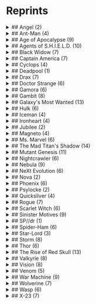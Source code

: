 # Reprints
<details>
<summary>## Angel (2)</summary>

- [Ever Vigilant](https://marvelcdb.com/card/17030) x3
- [Soaring Hearts](https://marvelcdb.com/card/41020) x1
</details>
<details>
<summary>## Ant-Man (4)</summary>

- [First Aid](https://marvelcdb.com/card/01086) x2
- [Energy](https://marvelcdb.com/card/01088) x1
- [Genius](https://marvelcdb.com/card/01089) x1
- [Strength](https://marvelcdb.com/card/01090) x1
</details>
<details>
<summary>## Age of Apocalypse (9)</summary>

- [Team Training](https://marvelcdb.com/card/04016) x3
- [Lead from the Front](https://marvelcdb.com/card/01070) x3
- [The Power of Leadership](https://marvelcdb.com/card/01072) x2
- [Energy](https://marvelcdb.com/card/01088) x1
- [Genius](https://marvelcdb.com/card/01089) x1
- [Strength](https://marvelcdb.com/card/01090) x1
- [Clobber](https://marvelcdb.com/card/18012) x3
- [The Power of Aggression](https://marvelcdb.com/card/01055) x2
- [Spiritual Meditation](https://marvelcdb.com/card/15019) x3
</details>
<details>
<summary>## Agents of S.H.I.E.L.D. (10)</summary>

- [Command Team](https://marvelcdb.com/card/23016) x3
- [Dum Dum Dugan](https://marvelcdb.com/card/27047) x1
- [Energy](https://marvelcdb.com/card/01088) x1
- [Genius](https://marvelcdb.com/card/01089) x1
- [Strength](https://marvelcdb.com/card/01090) x1
- [Agent Coulson](https://marvelcdb.com/card/08011) x1
- [Quake](https://marvelcdb.com/card/08012) x1
- [Global Logistics](https://marvelcdb.com/card/27043) x3
- [Under Surveillance](https://marvelcdb.com/card/06031) x3
- [Sky-Destroyer](https://marvelcdb.com/card/27055) x1
</details>
<details>
<summary>## Black Widow (7)</summary>

- [The Power of Justice](https://marvelcdb.com/card/01062) x2
- [Interrogation Room](https://marvelcdb.com/card/01063) x2
- [Surveillance Team](https://marvelcdb.com/card/01064) x2
- [Nick Fury](https://marvelcdb.com/card/01084) x1
- [Energy](https://marvelcdb.com/card/01088) x1
- [Genius](https://marvelcdb.com/card/01089) x1
- [Strength](https://marvelcdb.com/card/01090) x1
</details>
<details>
<summary>## Captain America (7)</summary>

- [Hawkeye](https://marvelcdb.com/card/01066) x1
- [Make the Call](https://marvelcdb.com/card/01071) x2
- [The Power of Leadership](https://marvelcdb.com/card/01072) x2
- [Mockingbird](https://marvelcdb.com/card/01083) x1
- [Energy](https://marvelcdb.com/card/01088) x1
- [Genius](https://marvelcdb.com/card/01089) x1
- [Strength](https://marvelcdb.com/card/01090) x1
</details>
<details>
<summary>## Cyclops (4)</summary>

- [Teamwork](https://marvelcdb.com/card/06032) x3
- [Energy](https://marvelcdb.com/card/01088) x1
- [Genius](https://marvelcdb.com/card/01089) x1
- [Strength](https://marvelcdb.com/card/01090) x1
</details>
<details>
<summary>## Deadpool (1)</summary>

- [Frenemies](https://marvelcdb.com/card/40026) x1
</details>
<details>
<summary>## Drax (7)</summary>

- [Counter-Punch](https://marvelcdb.com/card/01077) x2
- [Indomitable](https://marvelcdb.com/card/01082) x2
- [Athletic Conditioning](https://marvelcdb.com/card/13034) x3
- [Energy](https://marvelcdb.com/card/01088) x1
- [Genius](https://marvelcdb.com/card/01089) x1
- [Strength](https://marvelcdb.com/card/01090) x1
- [Enhanced Physique](https://marvelcdb.com/card/06034) x3
</details>
<details>
<summary>## Doctor Strange (6)</summary>

- [The Power of Protection](https://marvelcdb.com/card/01079) x2
- [Med Team](https://marvelcdb.com/card/01080) x2
- [Energy](https://marvelcdb.com/card/01088) x1
- [Genius](https://marvelcdb.com/card/01089) x1
- [Strength](https://marvelcdb.com/card/01090) x1
- [Avengers Mansion](https://marvelcdb.com/card/01091) x1
</details>
<details>
<summary>## Gamora (6)</summary>

- [Uppercut](https://marvelcdb.com/card/01054) x2
- [Combat Training](https://marvelcdb.com/card/01057) x2
- [Energy](https://marvelcdb.com/card/01088) x1
- [Genius](https://marvelcdb.com/card/01089) x1
- [Strength](https://marvelcdb.com/card/01090) x1
- [Enhanced Reflexes](https://marvelcdb.com/card/05024) x3
</details>
<details>
<summary>## Gambit (8)</summary>

- [Stealth Strike](https://marvelcdb.com/card/08013) x3
- [Passion for Justice](https://marvelcdb.com/card/34020) x2
- [Professor X](https://marvelcdb.com/card/32019) x1
- [X-Mansion](https://marvelcdb.com/card/32049) x1
- [Hit and Run](https://marvelcdb.com/card/18020) x3
- [Energy](https://marvelcdb.com/card/01088) x1
- [Genius](https://marvelcdb.com/card/01089) x1
- [Strength](https://marvelcdb.com/card/01090) x1
</details>
<details>
<summary>## Galaxy's Most Wanted (13)</summary>

- [Desperate Defense](https://marvelcdb.com/card/09015) x3
- [The Power of Protection](https://marvelcdb.com/card/01079) x2
- [Indomitable](https://marvelcdb.com/card/01082) x2
- [Energy](https://marvelcdb.com/card/01088) x1
- [Genius](https://marvelcdb.com/card/01089) x1
- [Strength](https://marvelcdb.com/card/01090) x1
- [Chase Them Down](https://marvelcdb.com/card/01052) x2
- [Into the Fray](https://marvelcdb.com/card/13013) x3
- [Relentless Assault](https://marvelcdb.com/card/01053) x2
- [Flora and Fauna](https://marvelcdb.com/card/16020) x1
- [Energy](https://marvelcdb.com/card/01088) x1
- [Genius](https://marvelcdb.com/card/01089) x1
- [Strength](https://marvelcdb.com/card/01090) x1
</details>
<details>
<summary>## Hulk (6)</summary>

- [The Power of Aggression](https://marvelcdb.com/card/01055) x2
- [Energy](https://marvelcdb.com/card/01088) x1
- [Genius](https://marvelcdb.com/card/01089) x1
- [Strength](https://marvelcdb.com/card/01090) x1
- [Avengers Mansion](https://marvelcdb.com/card/01091) x1
- [Helicarrier](https://marvelcdb.com/card/01092) x1
</details>
<details>
<summary>## Iceman (4)</summary>

- [Looking for Trouble](https://marvelcdb.com/card/16043) x3
- [Team-Building Exercise](https://marvelcdb.com/card/12024) x3
- [Recuperation](https://marvelcdb.com/card/15031) x3
- [The Power in All of Us](https://marvelcdb.com/card/13024) x2
</details>
<details>
<summary>## Ironheart (4)</summary>

- [Morale Boost](https://marvelcdb.com/card/05032) x3
- [The Power of Leadership](https://marvelcdb.com/card/01072) x2
- [Agent 13](https://marvelcdb.com/card/27046) x1
- [Helicarrier](https://marvelcdb.com/card/01092) x1
</details>
<details>
<summary>## Jubilee (2)</summary>

- [The Power of Justice](https://marvelcdb.com/card/01062) x2
- [X-Gene](https://marvelcdb.com/card/38019) x3
</details>
<details>
<summary>## Magneto (4)</summary>

- [Deft Focus](https://marvelcdb.com/card/16024) x3
- [Energy](https://marvelcdb.com/card/01088) x1
- [Genius](https://marvelcdb.com/card/01089) x1
- [Strength](https://marvelcdb.com/card/01090) x1
</details>
<details>
<summary>## Ms. Marvel (6)</summary>

- [Get Behind Me!](https://marvelcdb.com/card/01078) x2
- [The Power of Protection](https://marvelcdb.com/card/01079) x2
- [Energy](https://marvelcdb.com/card/01088) x1
- [Genius](https://marvelcdb.com/card/01089) x1
- [Strength](https://marvelcdb.com/card/01090) x1
- [Avengers Mansion](https://marvelcdb.com/card/01091) x1
</details>
<details>
<summary>## The Mad Titan's Shadow (14)</summary>

- [Moxie](https://marvelcdb.com/card/12016) x3
- [Avengers Tower](https://marvelcdb.com/card/03024) x1
- [Avengers Mansion](https://marvelcdb.com/card/01091) x1
- [Energy](https://marvelcdb.com/card/01088) x1
- [Genius](https://marvelcdb.com/card/01089) x1
- [Strength](https://marvelcdb.com/card/01090) x1
- [Uppercut](https://marvelcdb.com/card/01054) x1
- [Combat Training](https://marvelcdb.com/card/01057) x1
- [For Justice!](https://marvelcdb.com/card/01060) x1
- [Heroic Intuition](https://marvelcdb.com/card/01065) x1
- [Make the Call](https://marvelcdb.com/card/01071) x1
- [Inspired](https://marvelcdb.com/card/01074) x1
- [Counter-Punch](https://marvelcdb.com/card/01077) x1
- [Armored Vest](https://marvelcdb.com/card/01081) x1
</details>
<details>
<summary>## Mutant Genesis (11)</summary>

- [Bait and Switch](https://marvelcdb.com/card/15030) x3
- [Perseverance](https://marvelcdb.com/card/13033) x3
- [Energy](https://marvelcdb.com/card/01088) x1
- [Genius](https://marvelcdb.com/card/01089) x1
- [Strength](https://marvelcdb.com/card/01090) x1
- [Toe to Toe](https://marvelcdb.com/card/10015) x3
- [Shadow and Steel](https://marvelcdb.com/card/32021) x1
- [Ready to Rumble](https://marvelcdb.com/card/21022) x3
- [Energy](https://marvelcdb.com/card/01088) x1
- [Genius](https://marvelcdb.com/card/01089) x1
- [Strength](https://marvelcdb.com/card/01090) x1
</details>
<details>
<summary>## Nightcrawler (6)</summary>

- [Powerful Punch](https://marvelcdb.com/card/32014) x3
- [The Power of Protection](https://marvelcdb.com/card/01079) x2
- [Moira MacTaggert](https://marvelcdb.com/card/38018) x1
- [Energy](https://marvelcdb.com/card/01088) x1
- [Genius](https://marvelcdb.com/card/01089) x1
- [Strength](https://marvelcdb.com/card/01090) x1
</details>
<details>
<summary>## Nebula (9)</summary>

- [Determination](https://marvelcdb.com/card/21052) x1
- [The Power of Justice](https://marvelcdb.com/card/01062) x1
- [Heroic Intuition](https://marvelcdb.com/card/01065) x2
- [Cosmo](https://marvelcdb.com/card/17020) x1
- [Knowhere](https://marvelcdb.com/card/17022) x1
- [First Aid](https://marvelcdb.com/card/01086) x2
- [Energy](https://marvelcdb.com/card/01088) x1
- [Genius](https://marvelcdb.com/card/01089) x1
- [Strength](https://marvelcdb.com/card/01090) x1
</details>
<details>
<summary>## NeXt Evolution (6)</summary>

- [Sidearm](https://marvelcdb.com/card/23035) x3
- [Even the Odds](https://marvelcdb.com/card/30014) x3
- [Overwatch](https://marvelcdb.com/card/30019) x3
- [Energy](https://marvelcdb.com/card/01088) x1
- [Genius](https://marvelcdb.com/card/01089) x1
- [Strength](https://marvelcdb.com/card/01090) x1
</details>
<details>
<summary>## Nova (2)</summary>

- [Chase Them Down](https://marvelcdb.com/card/01052) x2
- [The Power of Aggression](https://marvelcdb.com/card/01055) x2
</details>
<details>
<summary>## Phoenix (6)</summary>

- [Swift Retribution](https://marvelcdb.com/card/15014) x3
- [Psychic Rapport](https://marvelcdb.com/card/33023) x1
- [Down Time](https://marvelcdb.com/card/05033) x3
- [Energy](https://marvelcdb.com/card/01088) x1
- [Genius](https://marvelcdb.com/card/01089) x1
- [Strength](https://marvelcdb.com/card/01090) x1
</details>
<details>
<summary>## Psylocke (2)</summary>

- [Concussive Blow](https://marvelcdb.com/card/05031) x3
- [The Power of the Mind](https://marvelcdb.com/card/40028) x3
</details>
<details>
<summary>## Quicksilver (4)</summary>

- [Armored Vest](https://marvelcdb.com/card/01081) x2
- [Energy](https://marvelcdb.com/card/01088) x1
- [Genius](https://marvelcdb.com/card/01089) x1
- [Strength](https://marvelcdb.com/card/01090) x1
</details>
<details>
<summary>## Rogue (7)</summary>

- [Unflappable](https://marvelcdb.com/card/09020) x3
- [Preemptive Strike](https://marvelcdb.com/card/05014) x3
- [Defensive Energy](https://marvelcdb.com/card/32018) x2
- [Beauty and the Thief](https://marvelcdb.com/card/37019) x1
- [Energy](https://marvelcdb.com/card/01088) x1
- [Genius](https://marvelcdb.com/card/01089) x1
- [Strength](https://marvelcdb.com/card/01090) x1
</details>
<details>
<summary>## Scarlet Witch (6)</summary>

- [The Power of Justice](https://marvelcdb.com/card/01062) x2
- [Heroic Intuition](https://marvelcdb.com/card/01065) x2
- [Order and Chaos](https://marvelcdb.com/card/14018) x1
- [Energy](https://marvelcdb.com/card/01088) x1
- [Genius](https://marvelcdb.com/card/01089) x1
- [Strength](https://marvelcdb.com/card/01090) x1
</details>
<details>
<summary>## Sinister Motives (9)</summary>

- [Bait and Switch](https://marvelcdb.com/card/15030) x3
- [Energy](https://marvelcdb.com/card/01088) x1
- [Genius](https://marvelcdb.com/card/01089) x1
- [Strength](https://marvelcdb.com/card/01090) x1
- [Surveillance Team](https://marvelcdb.com/card/01064) x2
- [Young Love](https://marvelcdb.com/card/27019) x1
- [Energy](https://marvelcdb.com/card/01088) x1
- [Genius](https://marvelcdb.com/card/01089) x1
- [Strength](https://marvelcdb.com/card/01090) x1
</details>
<details>
<summary>## SP//dr (1)</summary>

- [Energy Barrier](https://marvelcdb.com/card/05017) x3
</details>
<details>
<summary>## Spider-Ham (6)</summary>

- [Great Responsibility](https://marvelcdb.com/card/01061) x2
- [Making an Entrance](https://marvelcdb.com/card/20013) x3
- [One Way or Another](https://marvelcdb.com/card/22015) x3
- [Followed](https://marvelcdb.com/card/03032) x3
- [Team-Building Exercise](https://marvelcdb.com/card/12024) x3
- [Web of Life and Destiny](https://marvelcdb.com/card/27023) x1
</details>
<details>
<summary>## Star-Lord (3)</summary>

- [Get Ready](https://marvelcdb.com/card/01069) x2
- [The Power of Leadership](https://marvelcdb.com/card/01072) x2
- [Enhanced Awareness](https://marvelcdb.com/card/03034) x2
</details>
<details>
<summary>## Storm (8)</summary>

- [Effective Leadership](https://marvelcdb.com/card/33018) x2
- [The X-Jet](https://marvelcdb.com/card/32020) x1
- [Utopia](https://marvelcdb.com/card/33020) x1
- [X-Mansion](https://marvelcdb.com/card/32049) x1
- [Endurance](https://marvelcdb.com/card/05023) x3
- [Energy](https://marvelcdb.com/card/01088) x1
- [Genius](https://marvelcdb.com/card/01089) x1
- [Strength](https://marvelcdb.com/card/01090) x1
</details>
<details>
<summary>## Thor (6)</summary>

- [Chase Them Down](https://marvelcdb.com/card/01052) x2
- [The Power of Aggression](https://marvelcdb.com/card/01055) x2
- [Energy](https://marvelcdb.com/card/01088) x1
- [Genius](https://marvelcdb.com/card/01089) x1
- [Strength](https://marvelcdb.com/card/01090) x1
- [Avengers Mansion](https://marvelcdb.com/card/01091) x1
</details>
<details>
<summary>## The Rise of Red Skull (13)</summary>

- [Lead from the Front](https://marvelcdb.com/card/01070) x2
- [The Power of Leadership](https://marvelcdb.com/card/01072) x2
- [Avengers Tower](https://marvelcdb.com/card/03024) x1
- [Energy](https://marvelcdb.com/card/01088) x1
- [Genius](https://marvelcdb.com/card/01089) x1
- [Strength](https://marvelcdb.com/card/01090) x1
- [Combat Training](https://marvelcdb.com/card/01057) x2
- [Tac Team](https://marvelcdb.com/card/01056) x2
- [Heroic Intuition](https://marvelcdb.com/card/01065) x2
- [Interrogation Room](https://marvelcdb.com/card/01063) x2
- [Energy](https://marvelcdb.com/card/01088) x1
- [Genius](https://marvelcdb.com/card/01089) x1
- [Strength](https://marvelcdb.com/card/01090) x1
</details>
<details>
<summary>## Valkyrie (8)</summary>

- [Angela](https://marvelcdb.com/card/18011) x1
- [Hall of Heroes](https://marvelcdb.com/card/06017) x1
- [Combat Training](https://marvelcdb.com/card/01057) x2
- [Audacity](https://marvelcdb.com/card/21046) x1
- [The Power of Aggression](https://marvelcdb.com/card/01055) x2
- [Energy](https://marvelcdb.com/card/01088) x1
- [Genius](https://marvelcdb.com/card/01089) x1
- [Strength](https://marvelcdb.com/card/01090) x1
</details>
<details>
<summary>## Vision (8)</summary>

- [Indomitable](https://marvelcdb.com/card/01082) x2
- [Side Step](https://marvelcdb.com/card/14015) x3
- [Get Behind Me!](https://marvelcdb.com/card/01078) x2
- [Preservation](https://marvelcdb.com/card/21064) x1
- [Avengers Mansion](https://marvelcdb.com/card/01091) x1
- [Energy](https://marvelcdb.com/card/01088) x1
- [Genius](https://marvelcdb.com/card/01089) x1
- [Strength](https://marvelcdb.com/card/01090) x1
</details>
<details>
<summary>## Venom (5)</summary>

- [The Power of Justice](https://marvelcdb.com/card/01062) x2
- [Energy](https://marvelcdb.com/card/01088) x1
- [Genius](https://marvelcdb.com/card/01089) x1
- [Strength](https://marvelcdb.com/card/01090) x1
- [Resourceful](https://marvelcdb.com/card/10032) x3
</details>
<details>
<summary>## War Machine (9)</summary>

- [Falcon](https://marvelcdb.com/card/03011) x1
- [Goliath](https://marvelcdb.com/card/04013) x1
- [Make the Call](https://marvelcdb.com/card/01071) x2
- [Innovation](https://marvelcdb.com/card/21058) x1
- [Mockingbird](https://marvelcdb.com/card/01083) x1
- [Quincarrier](https://marvelcdb.com/card/08023) x1
- [Energy](https://marvelcdb.com/card/01088) x1
- [Genius](https://marvelcdb.com/card/01089) x1
- [Strength](https://marvelcdb.com/card/01090) x1
</details>
<details>
<summary>## Wolverine (7)</summary>

- [Battle Fury](https://marvelcdb.com/card/06018) x3
- [Mean Swing](https://marvelcdb.com/card/06015) x3
- [Aggressive Energy](https://marvelcdb.com/card/32047) x2
- [Colossus](https://marvelcdb.com/card/32048) x1
- [Energy](https://marvelcdb.com/card/01088) x1
- [Genius](https://marvelcdb.com/card/01089) x1
- [Strength](https://marvelcdb.com/card/01090) x1
</details>
<details>
<summary>## Wasp (6)</summary>

- [The Power of Aggression](https://marvelcdb.com/card/01055) x2
- [Swarm Tactics](https://marvelcdb.com/card/12020) x1
- [Energy](https://marvelcdb.com/card/01088) x1
- [Genius](https://marvelcdb.com/card/01089) x1
- [Strength](https://marvelcdb.com/card/01090) x1
- [Quincarrier](https://marvelcdb.com/card/08023) x1
</details>
<details>
<summary>## X-23 (7)</summary>

- [Moment of Triumph](https://marvelcdb.com/card/12030) x3
- [Energy](https://marvelcdb.com/card/01088) x1
- [Genius](https://marvelcdb.com/card/01089) x1
- [Strength](https://marvelcdb.com/card/01090) x1
- [IPAC](https://marvelcdb.com/card/41022) x1
- [X-Bunker](https://marvelcdb.com/card/41023) x1
- [Endurance](https://marvelcdb.com/card/05023) x3
</details>

